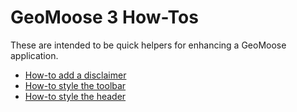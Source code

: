 # GeoMoose 3 How-Tos

These are intended to be quick helpers for enhancing a GeoMoose application.

* [How-to add a disclaimer](./disclaimer.md)
* [How-to style the toolbar](./style-the-toolbar.md)
* [How-to style the header](./style-the-header.md)
